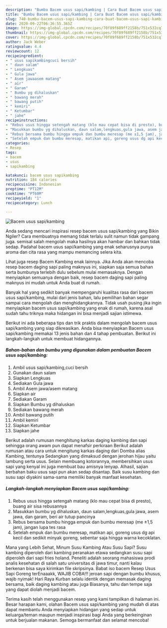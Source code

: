 ```yaml
---
description: "Bumbu Bacem usus sapi/kambing | Cara Buat Bacem usus sapi/kambing Yang Paling Enak"
title: "Bumbu Bacem usus sapi/kambing | Cara Buat Bacem usus sapi/kambing Yang Paling Enak"
slug: 740-bumbu-bacem-usus-sapi-kambing-cara-buat-bacem-usus-sapi-kambing-yang-paling-enak
date: 2020-09-22T06:36:55.365Z
image: https://img-global.cpcdn.com/recipes/70f89f689ff2158b/751x532cq70/bacem-usus-sapikambing-foto-resep-utama.jpg
thumbnail: https://img-global.cpcdn.com/recipes/70f89f689ff2158b/751x532cq70/bacem-usus-sapikambing-foto-resep-utama.jpg
cover: https://img-global.cpcdn.com/recipes/70f89f689ff2158b/751x532cq70/bacem-usus-sapikambing-foto-resep-utama.jpg
author: Jack Weber
ratingvalue: 4.4
reviewcount: 12
recipeingredient:
- " usus sapikambingcuci bersih"
- " daun salam"
- " Lengkuas"
- " Gula jawa"
- " Asem jawaasem matang"
- " air"
- " Garam"
- " Bumbu yg dihaluskan"
- " bawang merah"
- " bawang putih"
- " kemiri"
- " Ketumbar"
- " jahe"
recipeinstructions:
- "Rebus usus hingga setengah matang (klo mau cepat bisa di presto), buang air sisa rebusannya"
- "Masukkan bumbu yg dihaluskan, daun salam,lengkuas,gula jawa, asem jawa, dan garam, beri air tutup pancinya"
- "Rebus bersama bumbu hingga empuk dan bumbu meresap (me ±1,5 jam), jangan lupa tes rasa"
- "Setelah empuk dan bumbu meresap, matikan api, goreng usus dg api kecil dan sedikit minyak goreng, sebentar saja hingga warna kecoklatan."
categories:
- Resep
tags:
- bacem
- usus
- sapikambing

katakunci: bacem usus sapikambing 
nutrition: 184 calories
recipecuisine: Indonesian
preptime: "PT12M"
cooktime: "PT60M"
recipeyield: "1"
recipecategory: Lunch

---
```



![Bacem usus sapi/kambing](https://img-global.cpcdn.com/recipes/70f89f689ff2158b/751x532cq70/bacem-usus-sapikambing-foto-resep-utama.jpg)

Anda sedang mencari inspirasi resep bacem usus sapi/kambing yang Bikin Ngiler? Cara membuatnya memang tidak terlalu sulit namun tidak gampang juga. semisal salah mengolah maka hasilnya akan hambar dan bahkan tidak sedap. Padahal bacem usus sapi/kambing yang enak seharusnya punya aroma dan cita rasa yang mampu memancing selera kita.

Lihat juga resep Bacem Kambing enak lainnya. Jika Anda akan mencoba resep bacem daging sapi paling maknyus ini, siapkan saja semua bahan serta bumbunya terlebih dulu sebelum mulai memasaknya. Dengan menyiapkan semuanya dengan baik, resep bacem daging sapi paling maknyus ini mudah untuk Anda buat di rumah.

Banyak hal yang sedikit banyak mempengaruhi kualitas rasa dari bacem usus sapi/kambing, mulai dari jenis bahan, lalu pemilihan bahan segar sampai cara mengolah dan menghidangkannya. Tidak usah pusing jika ingin menyiapkan bacem usus sapi/kambing yang enak di rumah, karena asal sudah tahu triknya maka hidangan ini bisa menjadi sajian istimewa.


Berikut ini ada beberapa tips dan trik praktis dalam mengolah bacem usus sapi/kambing yang siap dikreasikan. Anda bisa menyiapkan Bacem usus sapi/kambing memakai 13 jenis bahan dan 4 tahap pembuatan. Berikut ini langkah-langkah untuk membuat hidangannya.

<!--inarticleads1-->

##### Bahan-bahan dan bumbu yang digunakan dalam pembuatan Bacem usus sapi/kambing:

1. Ambil  usus sapi/kambing,cuci bersih
1. Gunakan  daun salam
1. Siapkan  Lengkuas
1. Sediakan  Gula jawa
1. Ambil  Asem jawa/asem matang
1. Siapkan  air
1. Sediakan  Garam
1. Siapkan  Bumbu yg dihaluskan
1. Sediakan  bawang merah
1. Ambil  bawang putih
1. Ambil  kemiri
1. Siapkan  Ketumbar
1. Siapkan  jahe


Berikut adalah rumusan menghitung karkas daging kambing dan sapi sehingga orang awam pun dapat menafsir perkiraan Berikut adalah rumusan atau cara untuk mengitung karkas daging dari Domba alias Kambing, tentunya Sedangkan yang dimaksud dengan jerohan hijau yaitu lambung serta usus. Selain membuang kotorannya, membersihkan usus sapi yang kenyal ini juga membuat bau amisnya lenyap. Alhasil, sajian berbahan baku usus sapi pun akan sedap disantap. Baik susu kambing dan susu sapi diyakini sama-sama memiliki banyak manfaat kesehatan. 

<!--inarticleads2-->

##### Langkah-langkah menyiapkan Bacem usus sapi/kambing:

1. Rebus usus hingga setengah matang (klo mau cepat bisa di presto), buang air sisa rebusannya
1. Masukkan bumbu yg dihaluskan, daun salam,lengkuas,gula jawa, asem jawa, dan garam, beri air tutup pancinya
1. Rebus bersama bumbu hingga empuk dan bumbu meresap (me ±1,5 jam), jangan lupa tes rasa
1. Setelah empuk dan bumbu meresap, matikan api, goreng usus dg api kecil dan sedikit minyak goreng, sebentar saja hingga warna kecoklatan.


Mana yang Lebih Sehat, Minum Susu Kambing Atau Susu Sapi? Susu kambing diperoleh dari kambing peranakan etawa sedangkan susu sapi diperoleh dari sapi fries holand. Peneliti adalah seorang mahasiswa prodi analis kesehatan di salah satu universitas di jawa timur, nanti kalau berkenan bisa saya kirimkan file skripsinya. Babat iso bacem Resep Usus Sapi Goreng terEnaaakk, WAJIB COBA!!! jeroan sapi dengan bumbu khusus, wajib nyimak! Hari Raya Kurban selalu identik dengan memasak daging bersama, baik daging kambing atau juga Biasanya, tahu dan tempe saja yang dapat diolah menjadi bacem. 

Terima kasih telah menggunakan resep yang kami tampilkan di halaman ini. Besar harapan kami, olahan Bacem usus sapi/kambing yang mudah di atas dapat membantu Anda menyiapkan hidangan yang sedap untuk keluarga/teman maupun menjadi inspirasi bagi Anda yang berkeinginan untuk berjualan makanan. Semoga bermanfaat dan selamat mencoba!

